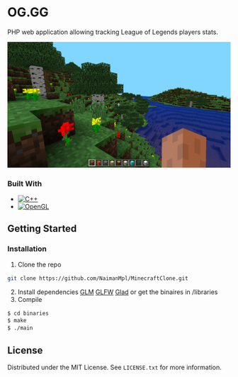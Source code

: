 # OG.GG

PHP web application allowing tracking League of Legends players stats.

![Minecraft Clone](assets/bg.png)

### Built With

* [![C++][C++]][C++]
* [![OpenGL][OpenGL]][OpenGL]


## Getting Started

### Installation
1. Clone the repo
```sh
git clone https://github.com/NaimanMpl/MinecraftClone.git
```
2. Install dependencies [GLM](https://glm.g-truc.net/0.9.9/) [GLFW](https://www.glfw.org/download) [Glad](https://glad.dav1d.de/) or get the binaires in /libraries
4. Compile
```sh
$ cd binaries
$ make
$ ./main
```

## License
Distributed under the MIT License. See `LICENSE.txt` for more information.

[OpenGL]: https://img.shields.io/badge/OpenGL-%23FFFFFF.svg?style=for-the-badge&logo=opengl
[C++]: https://img.shields.io/badge/C%2B%2B-00599C?style=for-the-badge&logo=c%2B%2B&logoColor=white
[PHP]: https://img.shields.io/badge/PHP-777BB4?style=for-the-badge&logo=php&logoColor=white
[Php-url]: https://www.php.net/
[Node.js]: https://img.shields.io/badge/Node.js-43853D?style=for-the-badge&logo=node.js&logoColor=white
[Nodejs-url]: https://nodejs.org/en
[React.js]: https://img.shields.io/badge/React-20232A?style=for-the-badge&logo=react&logoColor=61DAFB